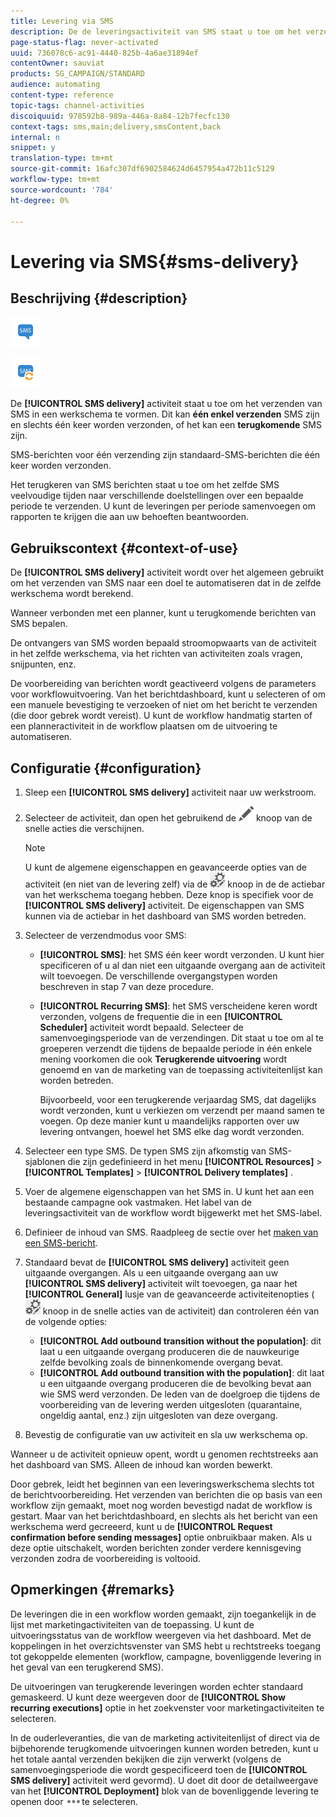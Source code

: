 ```yaml
---
title: Levering via SMS
description: De de leveringsactiviteit van SMS staat u toe om het verzenden van één enkel te vormen verzend SMS of terugkomende SMS in een werkschema.
page-status-flag: never-activated
uuid: 736078c6-ac91-4440-825b-4a6ae31894ef
contentOwner: sauviat
products: SG_CAMPAIGN/STANDARD
audience: automating
content-type: reference
topic-tags: channel-activities
discoiquuid: 978592b8-989a-446a-8a84-12b7fecfc130
context-tags: sms,main;delivery,smsContent,back
internal: n
snippet: y
translation-type: tm+mt
source-git-commit: 16afc307df6902584624d6457954a472b11c5129
workflow-type: tm+mt
source-wordcount: '784'
ht-degree: 0%

---
```



# Levering via SMS{#sms-delivery}

## Beschrijving {#description}

![](assets/sms.png)

![](assets/recurrentsms.png)

De **[!UICONTROL SMS delivery]** activiteit staat u toe om het verzenden van SMS in een werkschema te vormen. Dit kan **één enkel verzenden** SMS zijn en slechts één keer worden verzonden, of het kan een **terugkomende** SMS zijn.

SMS-berichten voor één verzending zijn standaard-SMS-berichten die één keer worden verzonden.

Het terugkeren van SMS berichten staat u toe om het zelfde SMS veelvoudige tijden naar verschillende doelstellingen over een bepaalde periode te verzenden. U kunt de leveringen per periode samenvoegen om rapporten te krijgen die aan uw behoeften beantwoorden.

## Gebruikscontext {#context-of-use}

De **[!UICONTROL SMS delivery]** activiteit wordt over het algemeen gebruikt om het verzenden van SMS naar een doel te automatiseren dat in de zelfde werkschema wordt berekend.

Wanneer verbonden met een planner, kunt u terugkomende berichten van SMS bepalen.

De ontvangers van SMS worden bepaald stroomopwaarts van de activiteit in het zelfde werkschema, via het richten van activiteiten zoals vragen, snijpunten, enz.

De voorbereiding van berichten wordt geactiveerd volgens de parameters voor workflowuitvoering. Van het berichtdashboard, kunt u selecteren of om een manuele bevestiging te verzoeken of niet om het bericht te verzenden (die door gebrek wordt vereist). U kunt de workflow handmatig starten of een planneractiviteit in de workflow plaatsen om de uitvoering te automatiseren.

## Configuratie {#configuration}

1. Sleep een **[!UICONTROL SMS delivery]** activiteit naar uw werkstroom.
1. Selecteer de activiteit, dan open het gebruikend de ![](assets/edit_darkgrey-24px.png) knoop van de snelle acties die verschijnen.

   >[!NOTE]
   >
   >U kunt de algemene eigenschappen en geavanceerde opties van de activiteit (en niet van de levering zelf) via de ![](assets/dlv_activity_params-24px.png) knoop in de de actiebar van het werkschema toegang hebben. Deze knop is specifiek voor de **[!UICONTROL SMS delivery]** activiteit. De eigenschappen van SMS kunnen via de actiebar in het dashboard van SMS worden betreden.

1. Selecteer de verzendmodus voor SMS:

   * **[!UICONTROL SMS]**: het SMS één keer wordt verzonden. U kunt hier specificeren of u al dan niet een uitgaande overgang aan de activiteit wilt toevoegen. De verschillende overgangstypen worden beschreven in stap 7 van deze procedure.
   * **[!UICONTROL Recurring SMS]**: het SMS verscheidene keren wordt verzonden, volgens de frequentie die in een **[!UICONTROL Scheduler]** activiteit wordt bepaald. Selecteer de samenvoegingsperiode van de verzendingen. Dit staat u toe om al te groeperen verzendt die tijdens de bepaalde periode in één enkele mening voorkomen die ook **Terugkerende uitvoering** wordt genoemd en van de marketing van de toepassing activiteitenlijst kan worden betreden.

      Bijvoorbeeld, voor een terugkerende verjaardag SMS, dat dagelijks wordt verzonden, kunt u verkiezen om verzendt per maand samen te voegen. Op deze manier kunt u maandelijks rapporten over uw levering ontvangen, hoewel het SMS elke dag wordt verzonden.

1. Selecteer een type SMS. De typen SMS zijn afkomstig van SMS-sjablonen die zijn gedefinieerd in het menu **[!UICONTROL Resources]** > **[!UICONTROL Templates]** > **[!UICONTROL Delivery templates]** .
1. Voer de algemene eigenschappen van het SMS in. U kunt het aan een bestaande campagne ook vastmaken. Het label van de leveringsactiviteit van de workflow wordt bijgewerkt met het SMS-label.
1. Definieer de inhoud van SMS. Raadpleeg de sectie over het [maken van een SMS-bericht](../../channels/using/creating-an-sms-message.md).
1. Standaard bevat de **[!UICONTROL SMS delivery]** activiteit geen uitgaande overgangen. Als u een uitgaande overgang aan uw **[!UICONTROL SMS delivery]** activiteit wilt toevoegen, ga naar het **[!UICONTROL General]** lusje van de geavanceerde activiteitenopties ( ![](assets/dlv_activity_params-24px.png) knoop in de snelle acties van de activiteit) dan controleren één van de volgende opties:

   * **[!UICONTROL Add outbound transition without the population]**: dit laat u een uitgaande overgang produceren die de nauwkeurige zelfde bevolking zoals de binnenkomende overgang bevat.
   * **[!UICONTROL Add outbound transition with the population]**: dit laat u een uitgaande overgang produceren die de bevolking bevat aan wie SMS werd verzonden. De leden van de doelgroep die tijdens de voorbereiding van de levering werden uitgesloten (quarantaine, ongeldig aantal, enz.) zijn uitgesloten van deze overgang.

1. Bevestig de configuratie van uw activiteit en sla uw werkschema op.

Wanneer u de activiteit opnieuw opent, wordt u genomen rechtstreeks aan het dashboard van SMS. Alleen de inhoud kan worden bewerkt.

Door gebrek, leidt het beginnen van een leveringswerkschema slechts tot de berichtvoorbereiding. Het verzenden van berichten die op basis van een workflow zijn gemaakt, moet nog worden bevestigd nadat de workflow is gestart. Maar van het berichtdashboard, en slechts als het bericht van een werkschema werd gecreeerd, kunt u de **[!UICONTROL Request confirmation before sending messages]** optie onbruikbaar maken. Als u deze optie uitschakelt, worden berichten zonder verdere kennisgeving verzonden zodra de voorbereiding is voltooid.

## Opmerkingen {#remarks}

De leveringen die in een workflow worden gemaakt, zijn toegankelijk in de lijst met marketingactiviteiten van de toepassing. U kunt de uitvoeringsstatus van de workflow weergeven via het dashboard. Met de koppelingen in het overzichtsvenster van SMS hebt u rechtstreeks toegang tot gekoppelde elementen (workflow, campagne, bovenliggende levering in het geval van een terugkerend SMS).

De uitvoeringen van terugkerende leveringen worden echter standaard gemaskeerd. U kunt deze weergeven door de **[!UICONTROL Show recurring executions]** optie in het zoekvenster voor marketingactiviteiten te selecteren.

In de ouderleveranties, die van de marketing activiteitenlijst of direct via de bijbehorende terugkomende uitvoeringen kunnen worden betreden, kunt u het totale aantal verzenden bekijken die zijn verwerkt (volgens de samenvoegingsperiode die wordt gespecificeerd toen de **[!UICONTROL SMS delivery]** activiteit werd gevormd). U doet dit door de detailweergave van het **[!UICONTROL Deployment]** blok van de bovenliggende levering te openen door ![](assets/wkf_dlv_detail_button.png)te selecteren.
